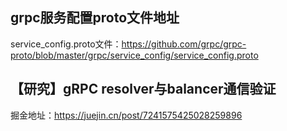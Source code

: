 
## grpc服务配置proto文件地址
service_config.proto文件：https://github.com/grpc/grpc-proto/blob/master/grpc/service_config/service_config.proto

## 【研究】gRPC resolver与balancer通信验证
掘金地址：https://juejin.cn/post/7241575425028259896
